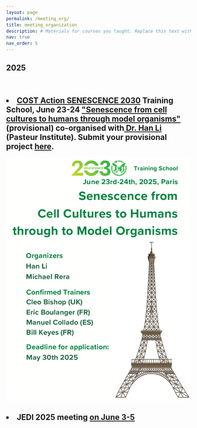 ```yaml
---
layout: page
permalink: /meeting_org/
title: meeting_organization
description: # Materials for courses you taught. Replace this text with your description.
nav: true
nav_order: 5
---
```

<div class="publications">
<h2 class="year">2025</h2>
<br>
<h2><li><b><a href="https://www.cost.eu/actions/CA23119/">COST Action SENESCENCE 2030</a> Training School, June 23-24 <a href="https://docs.google.com/forms/d/e/1FAIpQLSf2kpsP4UZUtfGmCRvC6voKDABtYiQUkQ7bJju6Pjvibh1Weg/viewform?usp=sharing">"Senescence from cell cultures to humans through model organisms"</a>(provisional) co-organised with<a href = "https://research.pasteur.fr/fr/member/han-li/"> Dr. Han Li</a> (Pasteur Institute).</b> Submit your provisional project <a href = "https://forms.gle/4LiWYZNNzJLLoqV59">here</a>.</li></h2>

<img src ="../assets/img/COSTAction/flyer.png" alt = "Summer chool flyer" class = "center">

<h2><li><b>JEDI 2025 meeting <a href="https://flies-jedi.github.io/projects/2025JEDImeeting/"> on June 3-5</a></b></li></h2>

